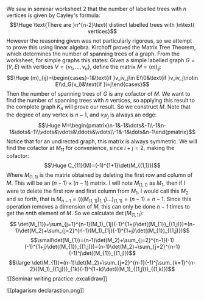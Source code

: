 We saw in seminar worksheet 2 that the number of labelled trees with $n$ vertices is given by Cayley's formula:$$\Huge \text{There are }n^{n-2}\text{ distinct labelled trees with }n\text{ vertices}$$However the reasoning given was not particularly rigorous, so we attempt to prove this using linear algebra. Kirchoff proved the Matrix Tree Theorem, which determines the number of spanning trees of a graph. From the worksheet, for simple graphs this states: Given a simple labelled graph $G=(V,E)$ with vertices $V=\{v_1,\dots,v_n\}$, define the matrix $M=(m)_{ij}$:$$\Huge (m)_{ij}=\begin{cases}-1&\text{if }v_iv_j\in E\\0&\text{if }v_iv_j\notin E\\d_G(v_i)&\text{if }i=j\end{cases}$$Then the number of spanning trees of $G$ is any cofactor of $M$. We want to find the number of spanning trees with $n$ vertices, so applying this result to the complete graph $K_n$ will prove our result. So we construct $M$. Note that the degree of any vertex is $n-1$, and $v_iv_j$ is always an edge:$$\Huge M=\begin{pmatrix}n-1&-1&\dots&-1\\-1&n-1&\dots&-1\\\vdots&\vdots&\ddots&\vdots\\-1&-1&\dots&n-1\end{pmatrix}$$Notice that for an undirected graph, this matrix is always symmetric. We will find the cofactor at $M_{11}$ for convenience, since $i+j=2$, making the cofactor:$$\Huge C_{11}(M)=(-1)^{1+1}\det(M_{(1,1)})$$Where $M_{(1,1)}$ is the matrix obtained by deleting the first row and column of $M$. This will be an $(n-1)\times(n-1)$ matrix. I will note $M_{(1,1)}$ as $M_1$, then if I were to delete the first row and first column from $M_1$, I would call this $M_2$ and so forth, that is $M_{n-1}=(((M_{(1,1)})_{1,1})\dots)_{(1,1)}=(n-1)=n-1$. Since this operation removes a dimension of $M$, this can only be done $n-1$ times to get the $nn$th element of $M$. So we calculate $\det(M_{(1,1)})$:$$ \det(M_{1})=\sum_{j=1}^{n-1}(M_1)_{1j}(-1)^{1+j}\det((M_{1})_{(1,j)})=(n-1)\det(M_2)+\sum_{j=2}^{n-1}(M_1)_{1j}(-1)^{1+j}\det((M_{1})_{(1,j)})$$$$\small\det(M_{1})=(n-1)\det(M_2)+\sum_{j=2}^{n-1}(-1)(-1)^{1+j}\det((M_{1})_{(1,j)})=(n-1)\det(M_2)+\sum_{j=2}^{n-1}(-1)^j\det((M_{1})_{(1,j)})$$$$\large \det(M_{1})=(n-1)\det(M_2)+\sum_{j=2}^{n-1}(-1)^j\sum_{k=1}^{n-2}((M_1)_{(1,j)})_{1k}(-1)^{1+k}\det(((M_1)_{(1,j)})_{(1,k)})$$
![[Seminar writing practice .excalidraw]]


![[plagarism declarastion.png]]